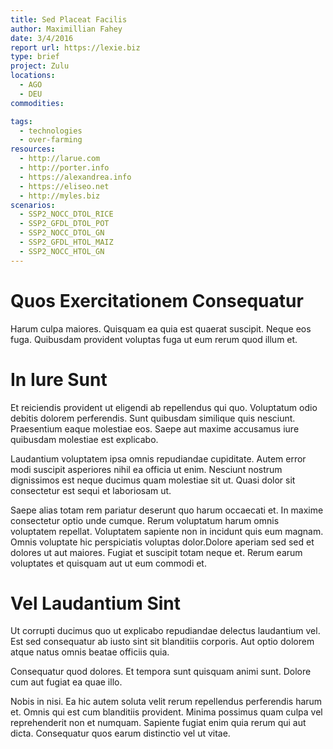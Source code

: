 ```yaml
---
title: Sed Placeat Facilis
author: Maximillian Fahey
date: 3/4/2016
report url: https://lexie.biz
type: brief
project: Zulu
locations:
  - AGO
  - DEU
commodities:

tags:
  - technologies
  - over-farming
resources:
  - http://larue.com
  - http://porter.info
  - https://alexandrea.info
  - https://eliseo.net
  - http://myles.biz
scenarios:
  - SSP2_NOCC_DTOL_RICE
  - SSP2_GFDL_DTOL_POT
  - SSP2_NOCC_DTOL_GN
  - SSP2_GFDL_HTOL_MAIZ
  - SSP2_NOCC_HTOL_GN
---
```

# Quos Exercitationem Consequatur
Harum culpa maiores. Quisquam ea quia est quaerat suscipit. Neque eos fuga. Quibusdam provident voluptas fuga ut eum rerum quod illum et.

# In Iure Sunt
Et reiciendis provident ut eligendi ab repellendus qui quo. Voluptatum odio debitis dolorem perferendis. Sunt quibusdam similique quis nesciunt. Praesentium eaque molestiae eos. Saepe aut maxime accusamus iure quibusdam molestiae est explicabo.
 Laudantium voluptatem ipsa omnis repudiandae cupiditate. Autem error modi suscipit asperiores nihil ea officia ut enim. Nesciunt nostrum dignissimos est neque ducimus quam molestiae sit ut. Quasi dolor sit consectetur est sequi et laboriosam ut.
 Saepe alias totam rem pariatur deserunt quo harum occaecati et. In maxime consectetur optio unde cumque. Rerum voluptatum harum omnis voluptatem repellat. Voluptatem sapiente non in incidunt quis eum magnam. Omnis voluptate hic perspiciatis voluptas dolor.Dolore aperiam sed sed et dolores ut aut maiores. Fugiat et suscipit totam neque et. Rerum earum voluptates et quisquam aut ut eum commodi et.

# Vel Laudantium Sint
Ut corrupti ducimus quo ut explicabo repudiandae delectus laudantium vel. Est sed consequatur ab iusto sint sit blanditiis corporis. Aut optio dolorem atque natus omnis beatae officiis quia.
 Consequatur quod dolores. Et tempora sunt quisquam animi sunt. Dolore cum aut fugiat ea quae illo.
 Nobis in nisi. Ea hic autem soluta velit rerum repellendus perferendis harum et. Omnis qui est cum blanditiis provident. Minima possimus quam culpa vel reprehenderit non et numquam. Sapiente fugiat enim quia rerum qui aut dicta. Consequatur quos earum distinctio vel ut vitae.
